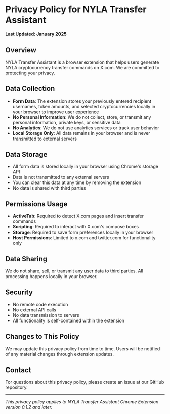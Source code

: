 # Privacy Policy for NYLA Transfer Assistant

**Last Updated: January 2025**

## Overview
NYLA Transfer Assistant is a browser extension that helps users generate NYLA cryptocurrency transfer commands on X.com. We are committed to protecting your privacy.

## Data Collection
- **Form Data**: The extension stores your previously entered recipient usernames, token amounts, and selected cryptocurrencies locally in your browser to improve user experience
- **No Personal Information**: We do not collect, store, or transmit any personal information, private keys, or sensitive data
- **No Analytics**: We do not use analytics services or track user behavior
- **Local Storage Only**: All data remains in your browser and is never transmitted to external servers

## Data Storage
- All form data is stored locally in your browser using Chrome's storage API
- Data is not transmitted to any external servers
- You can clear this data at any time by removing the extension
- No data is shared with third parties

## Permissions Usage
- **ActiveTab**: Required to detect X.com pages and insert transfer commands
- **Scripting**: Required to interact with X.com's compose boxes
- **Storage**: Required to save form preferences locally in your browser
- **Host Permissions**: Limited to x.com and twitter.com for functionality only

## Data Sharing
We do not share, sell, or transmit any user data to third parties. All processing happens locally in your browser.

## Security
- No remote code execution
- No external API calls
- No data transmission to servers
- All functionality is self-contained within the extension

## Changes to This Policy
We may update this privacy policy from time to time. Users will be notified of any material changes through extension updates.

## Contact
For questions about this privacy policy, please create an issue at our GitHub repository.

---

*This privacy policy applies to NYLA Transfer Assistant Chrome Extension version 0.1.2 and later.*